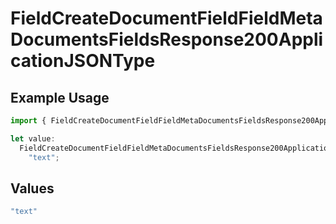 # FieldCreateDocumentFieldFieldMetaDocumentsFieldsResponse200ApplicationJSONType

## Example Usage

```typescript
import { FieldCreateDocumentFieldFieldMetaDocumentsFieldsResponse200ApplicationJSONType } from "@documenso/sdk-typescript/models/operations";

let value:
  FieldCreateDocumentFieldFieldMetaDocumentsFieldsResponse200ApplicationJSONType =
    "text";
```

## Values

```typescript
"text"
```